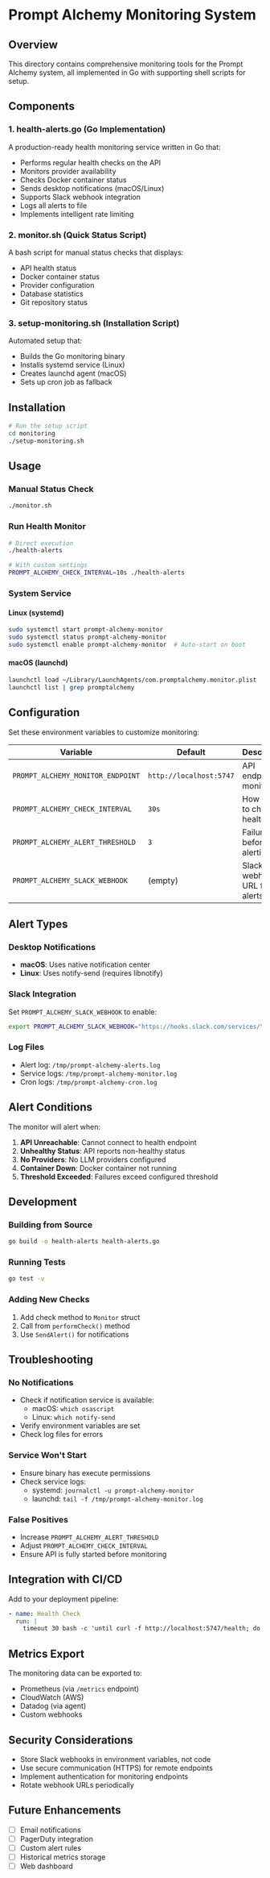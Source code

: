 # Prompt Alchemy Monitoring System

## Overview

This directory contains comprehensive monitoring tools for the Prompt Alchemy system, all implemented in Go with supporting shell scripts for setup.

## Components

### 1. **health-alerts.go** (Go Implementation)
A production-ready health monitoring service written in Go that:
- Performs regular health checks on the API
- Monitors provider availability
- Checks Docker container status
- Sends desktop notifications (macOS/Linux)
- Supports Slack webhook integration
- Logs all alerts to file
- Implements intelligent rate limiting

### 2. **monitor.sh** (Quick Status Script)
A bash script for manual status checks that displays:
- API health status
- Docker container status
- Provider configuration
- Database statistics
- Git repository status

### 3. **setup-monitoring.sh** (Installation Script)
Automated setup that:
- Builds the Go monitoring binary
- Installs systemd service (Linux)
- Creates launchd agent (macOS)
- Sets up cron job as fallback

## Installation

```bash
# Run the setup script
cd monitoring
./setup-monitoring.sh
```

## Usage

### Manual Status Check
```bash
./monitor.sh
```

### Run Health Monitor
```bash
# Direct execution
./health-alerts

# With custom settings
PROMPT_ALCHEMY_CHECK_INTERVAL=10s ./health-alerts
```

### System Service

#### Linux (systemd)
```bash
sudo systemctl start prompt-alchemy-monitor
sudo systemctl status prompt-alchemy-monitor
sudo systemctl enable prompt-alchemy-monitor  # Auto-start on boot
```

#### macOS (launchd)
```bash
launchctl load ~/Library/LaunchAgents/com.promptalchemy.monitor.plist
launchctl list | grep promptalchemy
```

## Configuration

Set these environment variables to customize monitoring:

| Variable | Default | Description |
|----------|---------|-------------|
| `PROMPT_ALCHEMY_MONITOR_ENDPOINT` | `http://localhost:5747` | API endpoint to monitor |
| `PROMPT_ALCHEMY_CHECK_INTERVAL` | `30s` | How often to check health |
| `PROMPT_ALCHEMY_ALERT_THRESHOLD` | `3` | Failures before alerting |
| `PROMPT_ALCHEMY_SLACK_WEBHOOK` | (empty) | Slack webhook URL for alerts |

## Alert Types

### Desktop Notifications
- **macOS**: Uses native notification center
- **Linux**: Uses notify-send (requires libnotify)

### Slack Integration
Set `PROMPT_ALCHEMY_SLACK_WEBHOOK` to enable:
```bash
export PROMPT_ALCHEMY_SLACK_WEBHOOK="https://hooks.slack.com/services/YOUR/WEBHOOK/URL"
```

### Log Files
- Alert log: `/tmp/prompt-alchemy-alerts.log`
- Service logs: `/tmp/prompt-alchemy-monitor.log`
- Cron logs: `/tmp/prompt-alchemy-cron.log`

## Alert Conditions

The monitor will alert when:
1. **API Unreachable**: Cannot connect to health endpoint
2. **Unhealthy Status**: API reports non-healthy status
3. **No Providers**: No LLM providers configured
4. **Container Down**: Docker container not running
5. **Threshold Exceeded**: Failures exceed configured threshold

## Development

### Building from Source
```bash
go build -o health-alerts health-alerts.go
```

### Running Tests
```bash
go test -v
```

### Adding New Checks
1. Add check method to `Monitor` struct
2. Call from `performCheck()` method
3. Use `SendAlert()` for notifications

## Troubleshooting

### No Notifications
- Check if notification service is available:
  - macOS: `which osascript`
  - Linux: `which notify-send`
- Verify environment variables are set
- Check log files for errors

### Service Won't Start
- Ensure binary has execute permissions
- Check service logs:
  - systemd: `journalctl -u prompt-alchemy-monitor`
  - launchd: `tail -f /tmp/prompt-alchemy-monitor.log`

### False Positives
- Increase `PROMPT_ALCHEMY_ALERT_THRESHOLD`
- Adjust `PROMPT_ALCHEMY_CHECK_INTERVAL`
- Ensure API is fully started before monitoring

## Integration with CI/CD

Add to your deployment pipeline:
```yaml
- name: Health Check
  run: |
    timeout 30 bash -c 'until curl -f http://localhost:5747/health; do sleep 1; done'
```

## Metrics Export

The monitoring data can be exported to:
- Prometheus (via `/metrics` endpoint)
- CloudWatch (AWS)
- Datadog (via agent)
- Custom webhooks

## Security Considerations

- Store Slack webhooks in environment variables, not code
- Use secure communication (HTTPS) for remote endpoints
- Implement authentication for monitoring endpoints
- Rotate webhook URLs periodically

## Future Enhancements

- [ ] Email notifications
- [ ] PagerDuty integration
- [ ] Custom alert rules
- [ ] Historical metrics storage
- [ ] Web dashboard